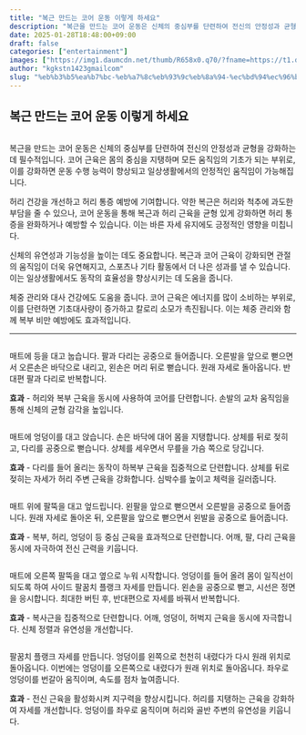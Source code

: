 ```yaml
---
title: "복근 만드는 코어 운동 이렇게 하세요"
description: "복근을 만드는 코어 운동은 신체의 중심부를 단련하여 전신의 안정성과 균형을 강화하는 데 필수적입니다. 코어 근육은 몸의 중심을 지탱하며 모든 움직임의 기초가 되는 부위로, 이를 강화하면 운동 수행 능력이 향상되고 일상생활에서의 안정적인 움직임이 가능해집니다."
date: 2025-01-28T18:48:00+09:00
draft: false
categories: ["entertainment"]
images: ["https://img1.daumcdn.net/thumb/R658x0.q70/?fname=https://t1.daumcdn.net/news/202501/29/tenbody/20250129073802044ypip.jpg", "https://t1.daumcdn.net/news/202501/29/tenbody/20250129073802361qzza.gif", "https://t1.daumcdn.net/news/202501/29/tenbody/20250129073802741rkit.gif", "https://t1.daumcdn.net/news/202501/29/tenbody/20250129073803002dhxj.gif", "https://t1.daumcdn.net/news/202501/29/tenbody/20250129073803271taul.gif"]
author: "kgkstn1423gmailcom"
slug: "%eb%b3%b5%ea%b7%bc-%eb%a7%8c%eb%93%9c%eb%8a%94-%ec%bd%94%ec%96%b4-%ec%9a%b4%eb%8f%99-%ec%9d%b4%eb%a0%87%ea%b2%8c-%ed%95%98%ec%84%b8%ec%9a%94"
---
```


<h2 >복근 만드는 코어 운동 이렇게 하세요</h2> <figure ><img src="https://img1.daumcdn.net/thumb/R658x0.q70/?fname=https://t1.daumcdn.net/news/202501/29/tenbody/20250129073802044ypip.jpg" alt=""/></figure> <p>복근을 만드는 코어 운동은 신체의 중심부를 단련하여 전신의 안정성과 균형을 강화하는 데 필수적입니다. 코어 근육은 몸의 중심을 지탱하며 모든 움직임의 기초가 되는 부위로, 이를 강화하면 운동 수행 능력이 향상되고 일상생활에서의 안정적인 움직임이 가능해집니다.</p> <p>허리 건강을 개선하고 허리 통증 예방에 기여합니다. 약한 복근은 허리와 척추에 과도한 부담을 줄 수 있으나, 코어 운동을 통해 복근과 허리 근육을 균형 있게 강화하면 허리 통증을 완화하거나 예방할 수 있습니다. 이는 바른 자세 유지에도 긍정적인 영향을 미칩니다.</p> <p>신체의 유연성과 기능성을 높이는 데도 중요합니다. 복근과 코어 근육이 강화되면 관절의 움직임이 더욱 유연해지고, 스포츠나 기타 활동에서 더 나은 성과를 낼 수 있습니다. 이는 일상생활에서도 동작의 효율성을 향상시키는 데 도움을 줍니다.</p> <p>체중 관리와 대사 건강에도 도움을 줍니다. 코어 근육은 에너지를 많이 소비하는 부위로, 이를 단련하면 기초대사량이 증가하고 칼로리 소모가 촉진됩니다. 이는 체중 관리와 함께 복부 비만 예방에도 효과적입니다.</p> <hr /> <figure ><img src="https://t1.daumcdn.net/news/202501/29/tenbody/20250129073802361qzza.gif" alt=""/></figure> <p>매트에 등을 대고 눕습니다. 팔과 다리는 공중으로 들어줍니다. 오른발을 앞으로 뻗으면서 오른손은 바닥으로 내리고, 왼손은 머리 뒤로 뻗습니다. 원래 자세로 돌아옵니다. 반대편 팔과 다리로 반복합니다.</p> <p><strong>효과</strong> - 허리와 복부 근육을 동시에 사용하여 코어를 단련합니다. 손발의 교차 움직임을 통해 신체의 균형 감각을 높입니다.</p> <figure ><img src="https://t1.daumcdn.net/news/202501/29/tenbody/20250129073802741rkit.gif" alt=""/></figure> <p>매트에 엉덩이를 대고 앉습니다. 손은 바닥에 대어 몸을 지탱합니다. 상체를 뒤로 젖히고, 다리를 공중으로 뻗습니다. 상체를 세우면서 무릎을 가슴 쪽으로 당깁니다.</p> <p><strong>효과</strong> - 다리를 들어 올리는 동작이 하복부 근육을 집중적으로 단련합니다. 상체를 뒤로 젖히는 자세가 허리 주변 근육을 강화합니다. 심박수를 높이고 체력을 길러줍니다.</p> <figure ><img src="https://t1.daumcdn.net/news/202501/29/tenbody/20250129073803002dhxj.gif" alt=""/></figure> <p>매트 위에 팔뚝을 대고 엎드립니다. 왼팔을 앞으로 뻗으면서 오른발을 공중으로 들어줍니다. 원래 자세로 돌아온 뒤, 오른팔을 앞으로 뻗으면서 왼발을 공중으로 들어줍니다.</p> <p><strong>효과</strong> - 복부, 허리, 엉덩이 등 중심 근육을 효과적으로 단련합니다. 어깨, 팔, 다리 근육을 동시에 자극하여 전신 근력을 키웁니다.</p> <figure ><img src="https://t1.daumcdn.net/news/202501/29/tenbody/20250129073803271taul.gif" alt=""/></figure> <p>매트에 오른쪽 팔뚝을 대고 옆으로 누워 시작합니다. 엉덩이를 들어 올려 몸이 일직선이 되도록 하여 사이드 팔꿈치 플랭크 자세를 만듭니다. 왼손을 공중으로 뻗고, 시선은 정면을 응시합니다. 최대한 버틴 후, 반대편으로 자세를 바꿔서 반복합니다.</p> <p><strong>효과</strong> - 복사근을 집중적으로 단련합니다. 어깨, 엉덩이, 허벅지 근육을 동시에 자극합니다. 신체 정렬과 유연성을 개선합니다.</p> <figure ><img src="https://t1.daumcdn.net/news/202501/29/tenbody/20250129073803497vkcy.gif" alt=""/></figure> <p>팔꿈치 플랭크 자세를 만듭니다. 엉덩이를 왼쪽으로 천천히 내렸다가 다시 원래 위치로 돌아옵니다. 이번에는 엉덩이를 오른쪽으로 내렸다가 원래 위치로 돌아옵니다. 좌우로 엉덩이를 번갈아 움직이며, 속도를 점차 높여줍니다.</p> <p><strong>효과</strong> - 전신 근육을 활성화시켜 지구력을 향상시킵니다. 허리를 지탱하는 근육을 강화하여 자세를 개선합니다. 엉덩이를 좌우로 움직이며 허리와 골반 주변의 유연성을 키웁니다.</p>